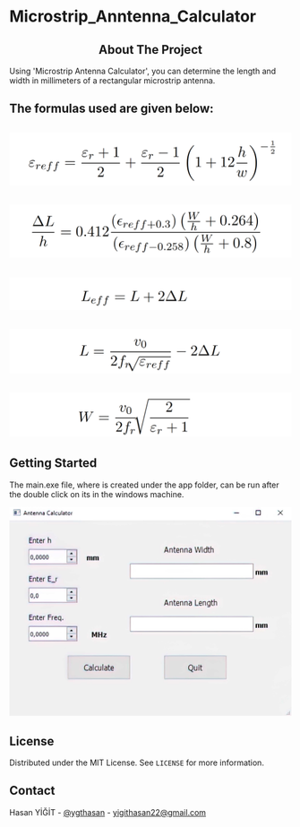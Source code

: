 # Microstrip_Anntenna_Calculator







<!-- ABOUT THE PROJECT -->

<h2 align="center">About The Project</h2>

Using 'Microstrip Antenna Calculator', you can determine the length and 
width in millimeters of a rectangular microstrip antenna.

The formulas used are given below:
---
![](1_3.png)
---
![](1_3_1.png)
---
![](1_3_2.png)
---
![](1_4.png)
---
![](1_4_1.png)
---






## Getting Started



The main.exe file, where is created under the app folder, can be run after the double click on its in the windows machine.

![](app.jpg)

## License

Distributed under the MIT License. See `LICENSE` for more information.






## Contact

Hasan YİĞİT - [@ygthasan](https://www.linkedin.com/in/ygthasan/) - yigithasan22@gmail.com




